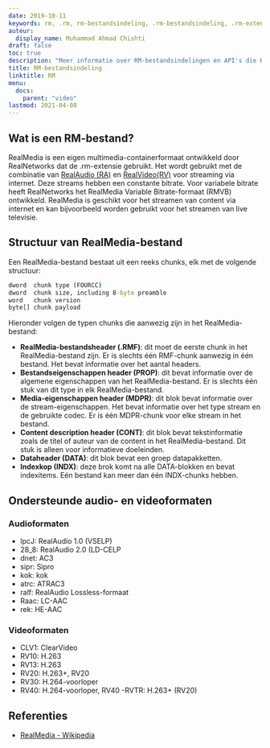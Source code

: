 ```yaml
---
date: 2019-10-11
keywords: rm, .rm, rm-bestandsindeling, .rm-bestandsindeling, .rm-extensie, RealMedia-bestandsindeling
auteur:
  display_name: Muhammad Ahmad Chishti
draft: false
toc: true
description: "Meer informatie over RM-bestandsindelingen en API's die RM-bestanden kunnen maken en openen."
title: RM-bestandsindeling
linktitle: RM
menu:
  docs:
    parent: "video"
lastmod: 2021-04-08
---
```


## Wat is een RM-bestand? ##

RealMedia is een eigen multimedia-containerformaat ontwikkeld door RealNetworks dat de .rm-extensie gebruikt. Het wordt gebruikt met de combinatie van [RealAudio (RA)](/nl/audio/ra/) en [RealVideo(RV)](/nl/video/rv/) voor streaming via internet. Deze streams hebben een constante bitrate. Voor variabele bitrate heeft RealNetworks het RealMedia Variable Bitrate-formaat (RMVB) ontwikkeld. RealMedia is geschikt voor het streamen van content via internet en kan bijvoorbeeld worden gebruikt voor het streamen van live televisie.

## Structuur van RealMedia-bestand ##

Een RealMedia-bestand bestaat uit een reeks chunks, elk met de volgende structuur:

```cmd
dword  chunk type (FOURCC)
dword  chunk size, including 8-byte preamble
word   chunk version
byte[] chunk payload
```

Hieronder volgen de typen chunks die aanwezig zijn in het RealMedia-bestand:

- **RealMedia-bestandsheader (.RMF)**: dit moet de eerste chunk in het RealMedia-bestand zijn. Er is slechts één RMF-chunk aanwezig in één bestand. Het bevat informatie over het aantal headers.
- **Bestandseigenschappen header (PROP)**: dit bevat informatie over de algemene eigenschappen van het RealMedia-bestand. Er is slechts één stuk van dit type in elk RealMedia-bestand.
- **Media-eigenschappen header (MDPR)**: dit blok bevat informatie over de stream-eigenschappen. Het bevat informatie over het type stream en de gebruikte codec. Er is één MDPR-chunk voor elke stream in het bestand.
- **Content description header (CONT)**: dit blok bevat tekstinformatie zoals de titel of auteur van de content in het RealMedia-bestand. Dit stuk is alleen voor informatieve doeleinden.
- **Dataheader (DATA)**: dit blok bevat een groep datapakketten.
- **Indexkop (INDX)**: deze brok komt na alle DATA-blokken en bevat indexitems. Eén bestand kan meer dan één INDX-chunks hebben.

## Ondersteunde audio- en videoformaten ##

### Audioformaten ###

- lpcJ: RealAudio 1.0 (VSELP)
- 28_8: RealAudio 2.0 (LD-CELP
- dnet: AC3
- sipr: Sipro
- kok: kok
- atrc: ATRAC3
- ralf: RealAudio Lossless-formaat
- Raac: LC-AAC
- rek: HE-AAC

### Videoformaten ###

- CLV1: ClearVideo
- RV10: H.263
- RV13: H.263
- RV20: H.263+, RV20
- RV30: H.264-voorloper
- RV40: H.264-voorloper, RV40
-RVTR: H.263+ (RV20)

## Referenties ##

- [RealMedia - Wikipedia](https://en.wikipedia.org/wiki/RealMedia)

